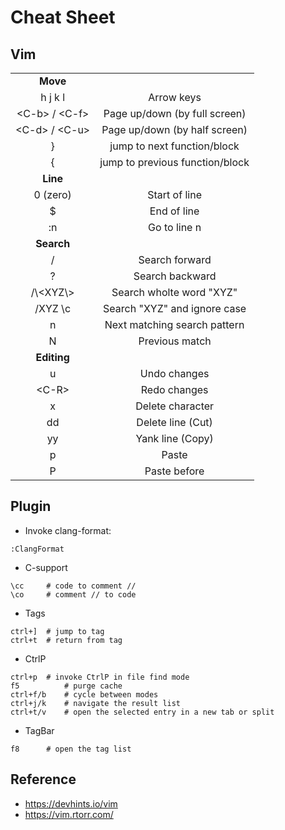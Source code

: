 # Cheat Sheet

## Vim

<style>
td, th {
   border: none!important;
}
</style>

|                 |                                 |
| :-------------: | :-----------------------------: |
|    **Move**     |                                 |
|     h j k l     |           Arrow keys            |
| \<C-b> / \<C-f> | Page up/down  (by full screen)  |
| \<C-d> / \<C-u> |  Page up/down (by half screen)  |
|        }        |   jump to next function/block   |
|        {        | jump to previous function/block |
|    **Line**     |                                 |
|    0 (zero)     |          Start of line          |
|        $        |           End of line           |
|       :n        |          Go to line n           |
|   **Search**    |                                 |
|        /        |         Search forward          |
|        ?        |         Search backward         |
|   /\\\<XYZ\\>   |    Search wholte word "XYZ"     |
|     /XYZ \c     |  Search "XYZ" and ignore case   |
|        n        |  Next matching search pattern   |
|        N        |         Previous match          |
|   **Editing**   |                                 |
|        u        |          Undo changes           |
|     \<C-R\>     |          Redo changes           |
|        x        |        Delete character         |
|       dd        |        Delete line (Cut)        |
|       yy        |        Yank line (Copy)         |
|        p        |              Paste              |
|        P        |          Paste before           |

## Plugin

* Invoke clang-format:
```
:ClangFormat
```

* C-support
```
\cc		# code to comment //
\co		# comment // to code
```

* Tags
```
ctrl+]	# jump to tag
ctrl+t	# return from tag
```

* CtrlP
```
ctrl+p	# invoke CtrlP in file find mode
f5			# purge cache
ctrl+f/b 	# cycle between modes
ctrl+j/k	# navigate the result list
ctrl+t/v 	# open the selected entry in a new tab or split
```

* TagBar
```
f8		# open the tag list
```


## Reference

* https://devhints.io/vim
* https://vim.rtorr.com/

